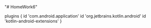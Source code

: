 "# HomeWork6" 


plugins {
    id 'com.android.application'
    id 'org.jetbrains.kotlin.android'
    id 'kotlin-android-extensions'
}
